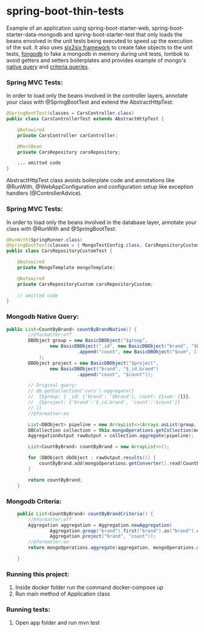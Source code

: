 # spring-boot-thin-tests
Example of an application using spring-boot-starter-web, spring-boot-starter-data-mongodb and spring-boot-starter-test that only loads the beans envolved in the unit tests being executed to speed up the execution of the suit.
It also uses [six2six framework](https://github.com/six2six/fixture-factory) to create fake objects to the unit tests, [fongodb](https://github.com/fakemongo/fongo) to fake a mongodb in memory during unit tests, lombok to avoid getters and setters boilerplates and provides example of mongo's [native query](https://github.com/gabrielcedran/spring-boot-thin-tests#mongodb-native-query) and [criteria queries](https://github.com/gabrielcedran/spring-boot-thin-tests#mongodb-criteria). 

### Spring MVC Tests:
In order to load only the beans involved in the controller layers, annotate your class with @SpringBootTest and extend the AbstractHttpTest:
```java
@SpringBootTest(classes = CarsController.class)
public class CarsControllerTest extends AbstractHttpTest {

    @Autowired
    private CarsController carController;

    @MockBean
    private CarsRepository carsRepository;

    ... omitted code
}
```
AbstractHttpTest class avoids boilerplate code and annotations like @RunWith, @WebAppConfiguration and configuration setup like exception handlers (@ControllerAdvice).

### Spring MVC Tests:
In order to load only the beans involved in the database layer, annotate your class with @RunWith and @SpringBootTest:

```java
@RunWith(SpringRunner.class)
@SpringBootTest(classes = { MongoTestConfig.class, CarsRepositoryCustom.class })
public class CarsRepositoryCustomTest {

    @Autowired
    private MongoTemplate mongoTemplate;

    @Autowired
    private CarsRepositoryCustom carsRepositoryCustom;
    
    // omitted code
}
```

### Mongodb Native Query:
```java
public List<CountByBrand> countByBrandNative() {
        //@formatter:off
        DBObject group = new BasicDBObject("$group",
                new BasicDBObject("_id", new BasicDBObject("brand", "$brand"))
                          .append("count", new BasicDBObject("$sum", 1))
            );
        DBObject project = new BasicDBObject("$project",
                new BasicDBObject("brand", "$_id.brand")
                          .append("count", "$count"));

        // Original query:
        // db.getCollection('cars').aggregate([
        //  {$group: { _id: {'brand': '$brand'}, count: {$sum: 1}}},
        //  {$project: {'brand':'$_id.brand', 'count':'$count'}}
        // ])
        //@formatter:on

        List<DBObject> pipeline = new ArrayList<>(Arrays.asList(group, project));
        DBCollection collection = this.mongoOperations.getCollection(mongoOperations.getCollectionName(Car.class));
        AggregationOutput rawOutput = collection.aggregate(pipeline);

        List<CountByBrand> countByBrand = new ArrayList<>();

        for (DBObject dbObject : rawOutput.results()) {
            countByBrand.add(mongoOperations.getConverter().read(CountByBrand.class, dbObject));
        }

        return countByBrand;
    }
```

### Mongodb Criteria:
```java
    public List<CountByBrand> countByBrandCriteria() {
        //@formatter:off
        Aggregation aggregation = Aggregation.newAggregation(
                Aggregation.group("brand").first("brand").as("brand").count().as("count"),
                Aggregation.project("brand", "count"));
        //@formatter:on
        return mongoOperations.aggregate(aggregation, mongoOperations.getCollectionName(Car.class), CountByBrand.class).getMappedResults();

    }
```

### Running this project:
1. Inside docker folder run the command docker-compose up
2. Run main method of Application class

### Running tests:
1. Open app folder and run mvn test


